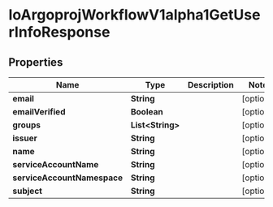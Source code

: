 

# IoArgoprojWorkflowV1alpha1GetUserInfoResponse


## Properties

Name | Type | Description | Notes
------------ | ------------- | ------------- | -------------
**email** | **String** |  |  [optional]
**emailVerified** | **Boolean** |  |  [optional]
**groups** | **List&lt;String&gt;** |  |  [optional]
**issuer** | **String** |  |  [optional]
**name** | **String** |  |  [optional]
**serviceAccountName** | **String** |  |  [optional]
**serviceAccountNamespace** | **String** |  |  [optional]
**subject** | **String** |  |  [optional]



